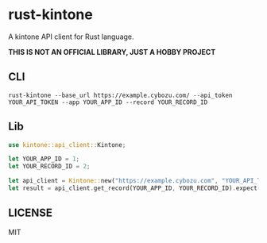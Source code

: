 # rust-kintone

A kintone API client for Rust language.

**THIS IS NOT AN OFFICIAL LIBRARY, JUST A HOBBY PROJECT**

## CLI

```
rust-kintone --base_url https://example.cybozu.com/ --api_token YOUR_API_TOKEN --app YOUR_APP_ID --record YOUR_RECORD_ID
```

## Lib

```rust
use kintone::api_client::Kintone;

let YOUR_APP_ID = 1;
let YOUR_RECORD_ID = 2;

let api_client = Kintone::new("https://example.cybozu.com", "YOUR_API_TOKEN");
let result = api_client.get_record(YOUR_APP_ID, YOUR_RECORD_ID).expect("An error occured");
```

## LICENSE

MIT